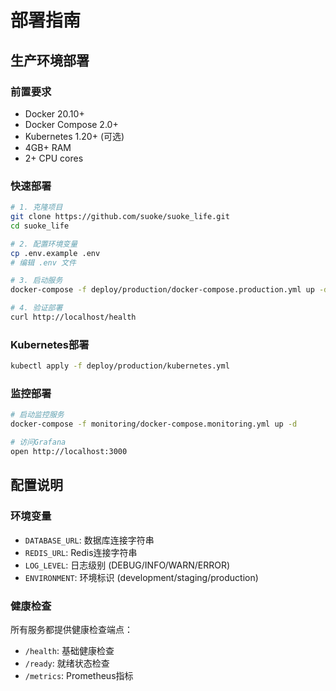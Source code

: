 # 部署指南

## 生产环境部署

### 前置要求
- Docker 20.10+
- Docker Compose 2.0+
- Kubernetes 1.20+ (可选)
- 4GB+ RAM
- 2+ CPU cores

### 快速部署
```bash
# 1. 克隆项目
git clone https://github.com/suoke/suoke_life.git
cd suoke_life

# 2. 配置环境变量
cp .env.example .env
# 编辑 .env 文件

# 3. 启动服务
docker-compose -f deploy/production/docker-compose.production.yml up -d

# 4. 验证部署
curl http://localhost/health
```

### Kubernetes部署
```bash
kubectl apply -f deploy/production/kubernetes.yml
```

### 监控部署
```bash
# 启动监控服务
docker-compose -f monitoring/docker-compose.monitoring.yml up -d

# 访问Grafana
open http://localhost:3000
```

## 配置说明

### 环境变量
- `DATABASE_URL`: 数据库连接字符串
- `REDIS_URL`: Redis连接字符串
- `LOG_LEVEL`: 日志级别 (DEBUG/INFO/WARN/ERROR)
- `ENVIRONMENT`: 环境标识 (development/staging/production)

### 健康检查
所有服务都提供健康检查端点：
- `/health`: 基础健康检查
- `/ready`: 就绪状态检查
- `/metrics`: Prometheus指标
